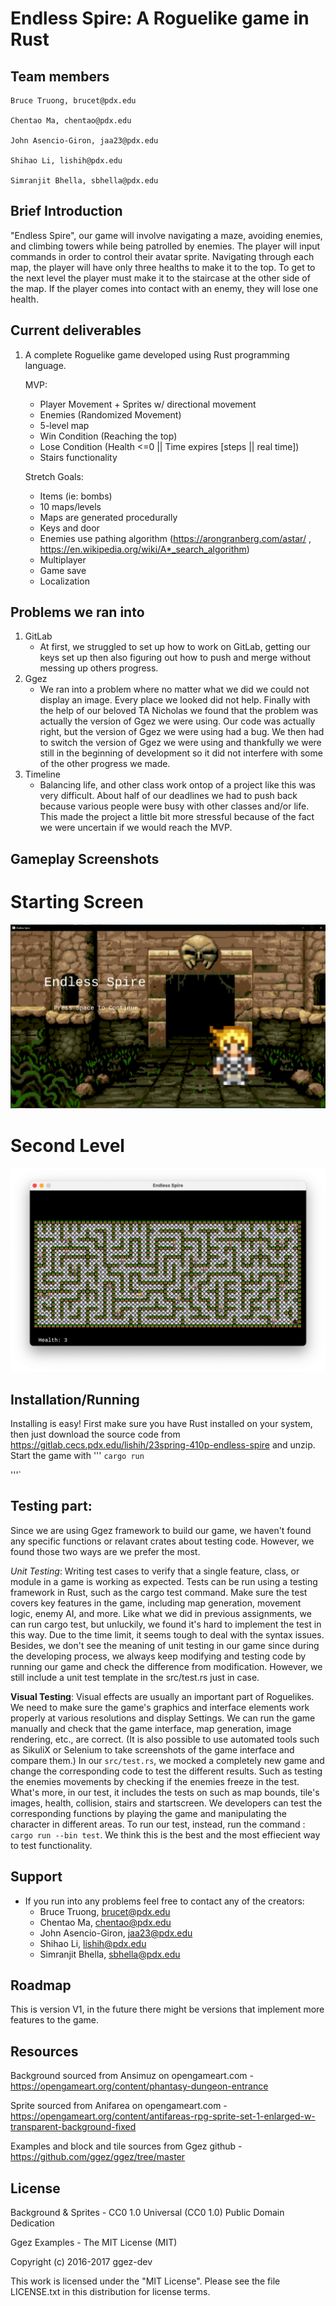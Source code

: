 # Endless Spire: A Roguelike game in Rust

## Team members

    Bruce Truong, brucet@pdx.edu
    
    Chentao Ma, chentao@pdx.edu
    
    John Asencio-Giron, jaa23@pdx.edu
    
    Shihao Li, lishih@pdx.edu
    
    Simranjit Bhella, sbhella@pdx.edu

## Brief Introduction
"Endless Spire", our game will involve navigating a maze, avoiding enemies, and climbing towers while being patrolled by enemies. The player will input commands in order to control their avatar sprite. Navigating through each map, the player will have only three healths
to make it to the top. To get to the next level the player must make it to the staircase at the other side of the map. If the player comes
into contact with an enemy, they will lose one health. 

## Current deliverables
1. A complete Roguelike game developed using Rust programming language.
	
    MVP:
    - Player Movement + Sprites w/ directional movement
    - Enemies (Randomized Movement)
	- 5-level map
	- Win Condition (Reaching the top)
    - Lose Condition (Health <=0 || Time expires [steps || real time])
	- Stairs functionality

	Stretch Goals:
    * Items (ie: bombs)
    * 10 maps/levels
    * Maps are generated procedurally
    * Keys and door
    * Enemies use pathing algorithm (https://arongranberg.com/astar/ , https://en.wikipedia.org/wiki/A*_search_algorithm)
    * Multiplayer
    * Game save
    * Localization


## Problems we ran into
1. GitLab
    - At first, we struggled to set up how to work on GitLab, getting our keys set up then 
    also figuring out how to push and merge without messing up others progress.
2. Ggez
    - We ran into a problem where no matter what we did we could not display an image. Every 
    place we looked did not help. Finally with the help of our beloved TA Nicholas we found 
    that the problem was actually the version of Ggez we were using. Our code was actually right,
    but the version of Ggez we were using had a bug. We then had to switch the version of Ggez we 
    were using and thankfully we were still in the beginning of development so it did not interfere
    with some of the other progress we made. 
3. Timeline
    - Balancing life, and other class work ontop of a project like this was very difficult. About 
    half of our deadlines we had to push back because various people were busy with other classes 
    and/or life. This made the project a little bit more stressful because of the fact we were 
    uncertain if we would reach the MVP. 

## Gameplay Screenshots
# Starting Screen
![Alt text](/resources/ss.png "Starting Screen")

# Second Level
![Alt text](/resources/map2.png "Map 2")

## Installation/Running
Installing is easy! First make sure you have Rust installed on your system, then just download the source code from https://gitlab.cecs.pdx.edu/lishih/23spring-410p-endless-spire and unzip. Start the game with
'''
`cargo run`

'''`

## Testing part:
Since we are using Ggez framework to build our game, we haven't found any specific functions or relavant crates about testing code.
However, we found those two ways are we prefer the most.

*Unit Testing*: Writing test cases to verify that a single feature, class, or module in a game is working as expected. Tests can be run using a testing framework in Rust, such as the 
cargo test command. Make sure the test covers key features in the game, including map generation, movement logic, enemy AI, and more.
Like what we did in previous assignments, we can run cargo test, but unluckily, we found it's hard to implement the test in this way. Due to the time limit, it seems tough to deal with the syntax issues. Besides, we don't see the meaning of unit testing in our game since during the developing process, we always keep modifying and testing code by running our 
game and check the difference from modification. However, we still include a unit test template in the src/test.rs just in case. 

**Visual Testing**: Visual effects are usually an important part of Roguelikes. We need to make sure the game's graphics and interface elements work properly at various resolutions and display Settings. We can run the game manually and check that the game interface, map generation, image rendering, etc., are correct. (It is also possible to use automated tools such as SikuliX or Selenium to take screenshots of the game interface and compare them.)
In our `src/test.rs`, we mocked a completely new game and change the corresponding code to test the different results. Such as testing the enemies movements by checking if the enemies 
freeze in the test. What's more, in our test, it includes the tests on such as map bounds, tile's images, health, collision, stairs and startscreen. 
We developers can test the corresponding functions by playing the game and manipulating the character in different areas.
To run our test, instead, run the command : ` cargo run --bin test`. We think this is the best and the most effiecient way to test functionality.
 


## Support

- If you run into any problems feel free to contact any of the creators:
    * Bruce Truong, brucet@pdx.edu
    * Chentao Ma, chentao@pdx.edu
    * John Asencio-Giron, jaa23@pdx.edu
    * Shihao Li, lishih@pdx.edu
    * Simranjit Bhella, sbhella@pdx.edu

## Roadmap
This is version V1, in the future there might be versions that implement more features to the game.

## Resources
Background sourced from Ansimuz on opengameart.com - https://opengameart.org/content/phantasy-dungeon-entrance

Sprite sourced from Anifarea on opengameart.com - https://opengameart.org/content/antifareas-rpg-sprite-set-1-enlarged-w-transparent-background-fixed

Examples and block and tile sources from Ggez github - https://github.com/ggez/ggez/tree/master

## License
Background & Sprites - CC0 1.0 Universal (CC0 1.0)
Public Domain Dedication

Ggez Examples - The MIT License (MIT)

Copyright (c) 2016-2017 ggez-dev

This work is licensed under the "MIT License". Please see the file LICENSE.txt in this distribution for license terms.
